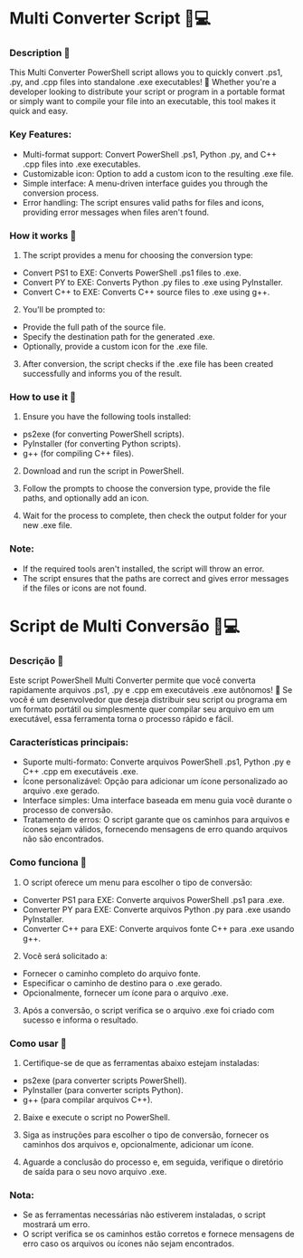# Multi Converter Script 🔄💻
### Description 📜
This Multi Converter PowerShell script allows you to quickly convert .ps1, .py, and .cpp files into standalone .exe executables! 🚀 Whether you're a developer looking to distribute your script or program in a portable format or simply want to compile your file into an executable, this tool makes it quick and easy.

### Key Features:
- Multi-format support: Convert PowerShell .ps1, Python .py, and C++ .cpp files into .exe executables.
- Customizable icon: Option to add a custom icon to the resulting .exe file.
- Simple interface: A menu-driven interface guides you through the conversion process.
- Error handling: The script ensures valid paths for files and icons, providing error messages when files aren't found.

### How it works 🔧
1. The script provides a menu for choosing the conversion type:
- Convert PS1 to EXE: Converts PowerShell .ps1 files to .exe.
- Convert PY to EXE: Converts Python .py files to .exe using PyInstaller.
- Convert C++ to EXE: Converts C++ source files to .exe using g++.

2. You’ll be prompted to:
- Provide the full path of the source file.
- Specify the destination path for the generated .exe.
- Optionally, provide a custom icon for the .exe file.

3. After conversion, the script checks if the .exe file has been created successfully and informs you of the result.

### How to use it 🔧
1. Ensure you have the following tools installed:
- ps2exe (for converting PowerShell scripts).
- PyInstaller (for converting Python scripts).
- g++ (for compiling C++ files).

2. Download and run the script in PowerShell.

3. Follow the prompts to choose the conversion type, provide the file paths, and optionally add an icon.

4. Wait for the process to complete, then check the output folder for your new .exe file.

### Note:
- If the required tools aren't installed, the script will throw an error.
- The script ensures that the paths are correct and gives error messages if the files or icons are not found.

#

# Script de Multi Conversão 🔄💻
### Descrição 📜
Este script PowerShell Multi Converter permite que você converta rapidamente arquivos .ps1, .py e .cpp em executáveis .exe autônomos! 🚀 Se você é um desenvolvedor que deseja distribuir seu script ou programa em um formato portátil ou simplesmente quer compilar seu arquivo em um executável, essa ferramenta torna o processo rápido e fácil.

### Características principais:
- Suporte multi-formato: Converte arquivos PowerShell .ps1, Python .py e C++ .cpp em executáveis .exe.
- Ícone personalizável: Opção para adicionar um ícone personalizado ao arquivo .exe gerado.
- Interface simples: Uma interface baseada em menu guia você durante o processo de conversão.
- Tratamento de erros: O script garante que os caminhos para arquivos e ícones sejam válidos, fornecendo mensagens de erro quando arquivos não são encontrados.

### Como funciona 🔧
1. O script oferece um menu para escolher o tipo de conversão:
- Converter PS1 para EXE: Converte arquivos PowerShell .ps1 para .exe.
- Converter PY para EXE: Converte arquivos Python .py para .exe usando PyInstaller.
- Converter C++ para EXE: Converte arquivos fonte C++ para .exe usando g++.

2. Você será solicitado a:
- Fornecer o caminho completo do arquivo fonte.
- Especificar o caminho de destino para o .exe gerado.
- Opcionalmente, fornecer um ícone para o arquivo .exe.

3. Após a conversão, o script verifica se o arquivo .exe foi criado com sucesso e informa o resultado.

### Como usar 🔧
1. Certifique-se de que as ferramentas abaixo estejam instaladas:
- ps2exe (para converter scripts PowerShell).
- PyInstaller (para converter scripts Python).
- g++ (para compilar arquivos C++).

2. Baixe e execute o script no PowerShell.

3. Siga as instruções para escolher o tipo de conversão, fornecer os caminhos dos arquivos e, opcionalmente, adicionar um ícone.

4. Aguarde a conclusão do processo e, em seguida, verifique o diretório de saída para o seu novo arquivo .exe.

### Nota:
- Se as ferramentas necessárias não estiverem instaladas, o script mostrará um erro.
- O script verifica se os caminhos estão corretos e fornece mensagens de erro caso os arquivos ou ícones não sejam encontrados.
